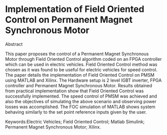 #  Implementation of Field Oriented Control on Permanent Magnet Synchronous Motor

Abstract

This paper proposes the control of a Permanent Magnet Synchronous Motor through Field Oriented Control algorithm coded on an
FPGA controller which can be used in electric vehicles. Field Oriented Control method was chosen as it was found to be useful for
electric vehicles for speed control. The paper details the implementation of Field Oriented Control on PMSM using MATLAB and
Xilinx. The Hardware setup is 2 level IGBT inverter, FPGA controller and Permanent Magnet Synchronous Motor. Results obtained
from practical implementation show that Field Oriented Control was successfully implemented. The speed control of PMSM was
achieved and also the objectives of simulating the above scenario and observing power losses was accomplished. The FOC simulation of
MATLAB shows system behaving similarly to the set point reference inputs given by the user.

Keywords:Electric Vehicles; Field Oriented Control; Matlab Simulink; Permanent Magnet Synchronous Motor; Xilinx.
